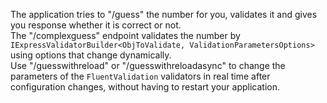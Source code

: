 ﻿The application tries to "/guess" the number for you, validates it and gives you response whether it is correct or not.  
The "/complexguess" endpoint validates the number by `IExpressValidatorBuilder<ObjToValidate, ValidationParametersOptions>` using options that change dynamically.  
Use "/guesswithreload" or "/guesswithreloadasync" to change the parameters of the `FluentValidation` validators in real time after configuration changes, without having to restart your application.